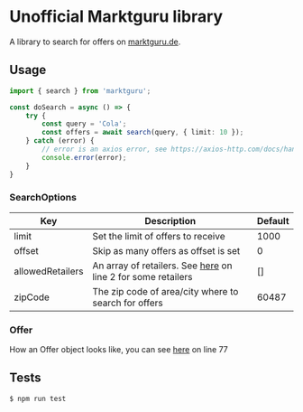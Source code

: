 # Unofficial Marktguru library

A library to search for offers on [marktguru.de](https://marktguru.de).

## Usage

```ts
import { search } from 'marktguru';

const doSearch = async () => {
    try {
        const query = 'Cola';
        const offers = await search(query, { limit: 10 });
    } catch (error) {
        // error is an axios error, see https://axios-http.com/docs/handling_errors for more infos
        console.error(error);
    }
}
```

### SearchOptions

| Key              | Description                                                                               | Default |
|------------------|-------------------------------------------------------------------------------------------|---------|
| limit            | Set the limit of offers to receive                                                        | 1000    |
| offset           | Skip as many offers as offset is set                                                      | 0       |
| allowedRetailers | An array of retailers. See [here](src/@types/marktguru.d.ts) on line 2 for some retailers | []      |
| zipCode          | The zip code of area/city where to search for offers                                      | 60487   |

### Offer

How an Offer object looks like, you can see [here](src/@types/marktguru.d.ts) on line 77

## Tests

```bash
$ npm run test
```